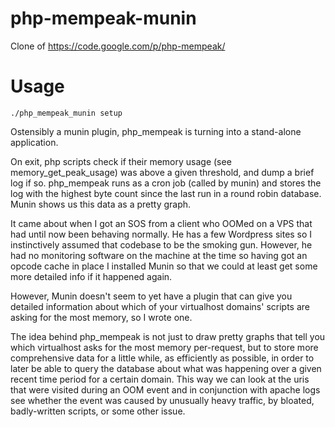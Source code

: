 php-mempeak-munin
=================

Clone of https://code.google.com/p/php-mempeak/

# Usage

    ./php_mempeak_munin setup
    
Ostensibly a munin plugin, php_mempeak is turning into a stand-alone application.

On exit, php scripts check if their memory usage (see memory_get_peak_usage) was above a given threshold, and dump a brief log if so. php_mempeak runs as a cron job (called by munin) and stores the log with the highest byte count since the last run in a round robin database. Munin shows us this data as a pretty graph.

It came about when I got an SOS from a client who OOMed on a VPS that had until now been behaving normally. He has a few Wordpress sites so I instinctively assumed that codebase to be the smoking gun. However, he had no monitoring software on the machine at the time so having got an opcode cache in place I installed Munin so that we could at least get some more detailed info if it happened again.

However, Munin doesn't seem to yet have a plugin that can give you detailed information about which of your virtualhost domains' scripts are asking for the most memory, so I wrote one.

The idea behind php_mempeak is not just to draw pretty graphs that tell you which virtualhost asks for the most memory per-request, but to store more comprehensive data for a little while, as efficiently as possible, in order to later be able to query the database about what was happening over a given recent time period for a certain domain. This way we can look at the uris that were visited during an OOM event and in conjunction with apache logs see whether the event was caused by unusually heavy traffic, by bloated, badly-written scripts, or some other issue.


